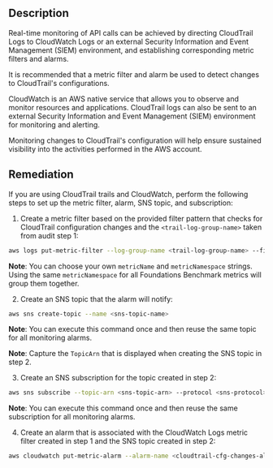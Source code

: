 ## Description

Real-time monitoring of API calls can be achieved by directing CloudTrail Logs to CloudWatch Logs or an external Security Information and Event Management (SIEM) environment, and establishing corresponding metric filters and alarms.

It is recommended that a metric filter and alarm be used to detect changes to CloudTrail's configurations.

CloudWatch is an AWS native service that allows you to observe and monitor resources and applications. CloudTrail logs can also be sent to an external Security Information and Event Management (SIEM) environment for monitoring and alerting.

Monitoring changes to CloudTrail's configuration will help ensure sustained visibility into the activities performed in the AWS account.

## Remediation

If you are using CloudTrail trails and CloudWatch, perform the following steps to set up the metric filter, alarm, SNS topic, and subscription:

1. Create a metric filter based on the provided filter pattern that checks for CloudTrail configuration changes and the `<trail-log-group-name>` taken from audit step 1:

```bash
aws logs put-metric-filter --log-group-name <trail-log-group-name> --filter-name <cloudtrail-cfg-changes-metric> --metric-transformations metricName=<cloudtrail-cfg-changes-metric>,metricNamespace='CISBenchmark',metricValue=1 --filter-pattern '{ ($.eventName = CreateTrail) || ($.eventName = UpdateTrail) || ($.eventName = DeleteTrail) || ($.eventName = StartLogging) || ($.eventName = StopLogging) }'
```

 **Note**: You can choose your own `metricName` and `metricNamespace` strings. Using the same `metricNamespace` for all Foundations Benchmark metrics will group them together.

2. Create an SNS topic that the alarm will notify:

```bash
aws sns create-topic --name <sns-topic-name>
```

 **Note**: You can execute this command once and then reuse the same topic for all monitoring alarms.

 **Note**: Capture the `TopicArn` that is displayed when creating the SNS topic in step 2.

3. Create an SNS subscription for the topic created in step 2:

```bash
aws sns subscribe --topic-arn <sns-topic-arn> --protocol <sns-protocol> --notification-endpoint <sns-subscription-endpoints>
```

 **Note**: You can execute this command once and then reuse the same subscription for all monitoring alarms.

4. Create an alarm that is associated with the CloudWatch Logs metric filter created in step 1 and the SNS topic created in step 2:

```bash
aws cloudwatch put-metric-alarm --alarm-name <cloudtrail-cfg-changes-alarm> --metric-name <cloudtrail-cfg-changes-metric> --statistic Sum --period 300 --threshold 1 --comparison-operator GreaterThanOrEqualToThreshold --evaluation-periods 1 --namespace 'CISBenchmark' --alarm-actions <sns-topic-arn>
```
